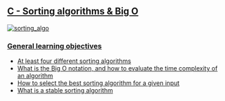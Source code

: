 ## <u> C - Sorting algorithms & Big O <u>
![sorting_algo](https://miro.medium.com/max/800/1*bPHK3V9y1EZnr6z5ZiIncQ.jpeg)
### General learning objectives
- At least four different sorting algorithms
- What is the Big O notation, and how to evaluate the time complexity of an algorithm
- How to select the best sorting algorithm for a given input
- What is a stable sorting algorithm
